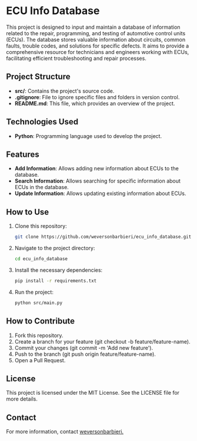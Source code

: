 # ECU Info Database

This project is designed to input and maintain a database of information related to the repair, programming, and testing of automotive control units (ECUs). The database stores valuable information about circuits, common faults, trouble codes, and solutions for specific defects. It aims to provide a comprehensive resource for technicians and engineers working with ECUs, facilitating efficient troubleshooting and repair processes.


## Project Structure

- **src/**: Contains the project's source code.
- **.gitignore**: File to ignore specific files and folders in version control.
- **README.md**: This file, which provides an overview of the project.

## Technologies Used

- **Python**: Programming language used to develop the project.

## Features

- **Add Information**: Allows adding new information about ECUs to the database.
- **Search Information**: Allows searching for specific information about ECUs in the database.
- **Update Information**: Allows updating existing information about ECUs.

## How to Use

1. Clone this repository:
   ```sh
   git clone https://github.com/weversonbarbieri/ecu_info_database.git
   ```

2. Navigate to the project directory:
   ```sh
   cd ecu_info_database
   ```

3. Install the necessary dependencies:
   ```sh
   pip install -r requirements.txt
   ```

4. Run the project:
   ```sh
   python src/main.py
   ```

## How to Contribute

1. Fork this repository.
2. Create a branch for your feature (git checkout -b feature/feature-name).
3. Commit your changes (git commit -m 'Add new feature').
4. Push to the branch (git push origin feature/feature-name).
5. Open a Pull Request.


## License

This project is licensed under the MIT License. See the LICENSE file for more details.


## Contact
For more information, contact [weversonbarbieri.](https://github.com/weversonbarbieri)

